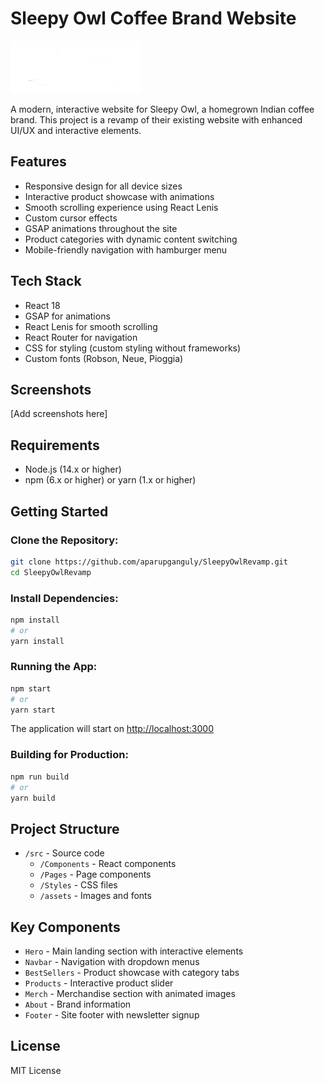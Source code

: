 # Sleepy Owl Coffee Brand Website

![Sleepy Owl Logo](public/logo.png)

A modern, interactive website for Sleepy Owl, a homegrown Indian coffee brand. This project is a revamp of their existing website with enhanced UI/UX and interactive elements.

## Features

- Responsive design for all device sizes
- Interactive product showcase with animations
- Smooth scrolling experience using React Lenis
- Custom cursor effects
- GSAP animations throughout the site
- Product categories with dynamic content switching
- Mobile-friendly navigation with hamburger menu

## Tech Stack

- React 18
- GSAP for animations
- React Lenis for smooth scrolling
- React Router for navigation
- CSS for styling (custom styling without frameworks)
- Custom fonts (Robson, Neue, Pioggia)

## Screenshots

[Add screenshots here]

## Requirements

- Node.js (14.x or higher)
- npm (6.x or higher) or yarn (1.x or higher)

## Getting Started

### Clone the Repository:
```bash
git clone https://github.com/aparupganguly/SleepyOwlRevamp.git
cd SleepyOwlRevamp
```

### Install Dependencies:
```bash
npm install
# or
yarn install
```

### Running the App:
```bash
npm start
# or
yarn start
```
The application will start on [http://localhost:3000](http://localhost:3000)

### Building for Production:
```bash
npm run build
# or
yarn build
```

## Project Structure

- `/src` - Source code
  - `/Components` - React components
  - `/Pages` - Page components
  - `/Styles` - CSS files
  - `/assets` - Images and fonts

## Key Components

- `Hero` - Main landing section with interactive elements
- `Navbar` - Navigation with dropdown menus
- `BestSellers` - Product showcase with category tabs
- `Products` - Interactive product slider
- `Merch` - Merchandise section with animated images
- `About` - Brand information
- `Footer` - Site footer with newsletter signup

## License

MIT License

